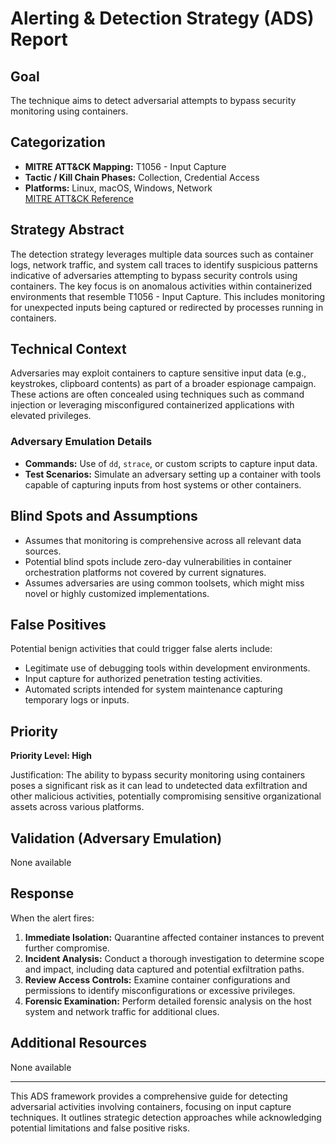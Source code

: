 # Alerting & Detection Strategy (ADS) Report

## Goal
The technique aims to detect adversarial attempts to bypass security monitoring using containers.

## Categorization
- **MITRE ATT&CK Mapping:** T1056 - Input Capture
- **Tactic / Kill Chain Phases:** Collection, Credential Access
- **Platforms:** Linux, macOS, Windows, Network  
  [MITRE ATT&CK Reference](https://attack.mitre.org/techniques/T1056)

## Strategy Abstract
The detection strategy leverages multiple data sources such as container logs, network traffic, and system call traces to identify suspicious patterns indicative of adversaries attempting to bypass security controls using containers. The key focus is on anomalous activities within containerized environments that resemble T1056 - Input Capture. This includes monitoring for unexpected inputs being captured or redirected by processes running in containers.

## Technical Context
Adversaries may exploit containers to capture sensitive input data (e.g., keystrokes, clipboard contents) as part of a broader espionage campaign. These actions are often concealed using techniques such as command injection or leveraging misconfigured containerized applications with elevated privileges.

### Adversary Emulation Details
- **Commands:** Use of `dd`, `strace`, or custom scripts to capture input data.
- **Test Scenarios:** Simulate an adversary setting up a container with tools capable of capturing inputs from host systems or other containers.

## Blind Spots and Assumptions
- Assumes that monitoring is comprehensive across all relevant data sources.
- Potential blind spots include zero-day vulnerabilities in container orchestration platforms not covered by current signatures.
- Assumes adversaries are using common toolsets, which might miss novel or highly customized implementations.

## False Positives
Potential benign activities that could trigger false alerts include:
- Legitimate use of debugging tools within development environments.
- Input capture for authorized penetration testing activities.
- Automated scripts intended for system maintenance capturing temporary logs or inputs.

## Priority
**Priority Level: High**

Justification: The ability to bypass security monitoring using containers poses a significant risk as it can lead to undetected data exfiltration and other malicious activities, potentially compromising sensitive organizational assets across various platforms.

## Validation (Adversary Emulation)
None available

## Response
When the alert fires:
1. **Immediate Isolation:** Quarantine affected container instances to prevent further compromise.
2. **Incident Analysis:** Conduct a thorough investigation to determine scope and impact, including data captured and potential exfiltration paths.
3. **Review Access Controls:** Examine container configurations and permissions to identify misconfigurations or excessive privileges.
4. **Forensic Examination:** Perform detailed forensic analysis on the host system and network traffic for additional clues.

## Additional Resources
None available

---

This ADS framework provides a comprehensive guide for detecting adversarial activities involving containers, focusing on input capture techniques. It outlines strategic detection approaches while acknowledging potential limitations and false positive risks.